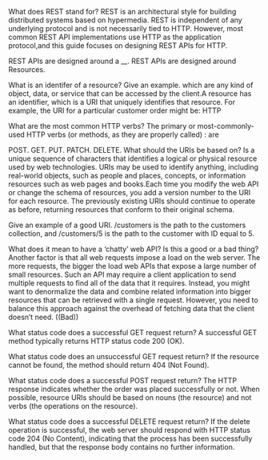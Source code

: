 What does REST stand for?
REST is an architectural style for building distributed systems based on hypermedia. REST is independent of any underlying protocol and is not necessarily tied to HTTP. However, most common REST API implementations use HTTP as the application protocol,and this guide focuses on designing REST APIs for HTTP.

REST APIs are designed around a __.
REST APIs are designed around Resources.

What is an identifer of a resource? Give an example.
which are any kind of object, data, or service that can be accessed by the client.A resource has an identifier, which is a URI that uniquely identifies that resource. For example, the URI for a particular customer order might be: HTTP

What are the most common HTTP verbs?
The primary or most-commonly-used HTTP verbs (or methods, as they are properly called) : are

POST.
GET.
PUT.
PATCH.
DELETE.
What should the URIs be based on?
Is a unique sequence of characters that identifies a logical or physical resource used by web technologies. URIs may be used to identify anything, including real-world objects, such as people and places, concepts, or information resources such as web pages and books.Each time you modify the web API or change the schema of resources, you add a version number to the URI for each resource. The previously existing URIs should continue to operate as before, returning resources that conform to their original schema.

Give an example of a good URI.
/customers is the path to the customers collection, and /customers/5 is the path to the customer with ID equal to 5.

What does it mean to have a ‘chatty’ web API? Is this a good or a bad thing?
Another factor is that all web requests impose a load on the web server. The more requests, the bigger the load web APIs that expose a large number of small resources. Such an API may require a client application to send multiple requests to find all of the data that it requires. Instead, you might want to denormalize the data and combine related information into bigger resources that can be retrieved with a single request. However, you need to balance this approach against the overhead of fetching data that the client doesn’t need. ((Bad))

What status code does a successful GET request return?
A successful GET method typically returns HTTP status code 200 (OK).

What status code does an unsuccessful GET request return?
If the resource cannot be found, the method should return 404 (Not Found).

What status code does a successful POST request return?
The HTTP response indicates whether the order was placed successfully or not. When possible, resource URIs should be based on nouns (the resource) and not verbs (the operations on the resource).

What status code does a successful DELETE request return?
If the delete operation is successful, the web server should respond with HTTP status code 204 (No Content), indicating that the process has been successfully handled, but that the response body contains no further information.